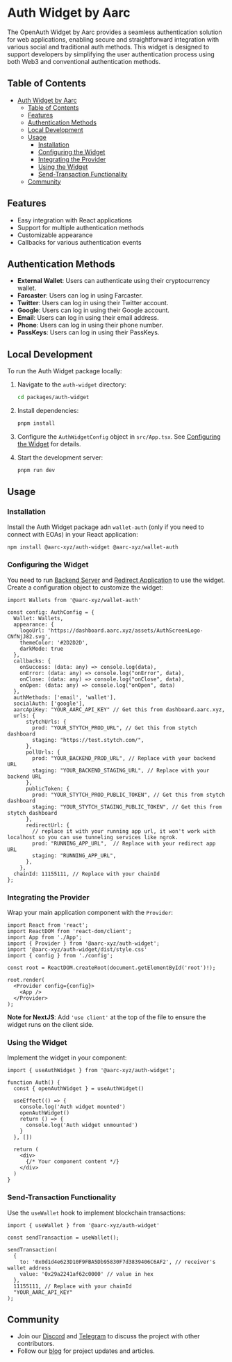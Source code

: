 # Auth Widget by Aarc

The OpenAuth Widget by Aarc provides a seamless authentication solution for web applications, enabling secure and straightforward integration with various social and traditional auth methods. This widget is designed to support developers by simplifying the user authentication process using both Web3 and conventional authentication methods.

## Table of Contents

- [Auth Widget by Aarc](#auth-widget-by-aarc)
  - [Table of Contents](#table-of-contents)
  - [Features](#features)
  - [Authentication Methods](#authentication-methods)
  - [Local Development](#local-development)
  - [Usage](#usage)
    - [Installation](#installation)
    - [Configuring the Widget](#configuring-the-widget)
    - [Integrating the Provider](#integrating-the-provider)
    - [Using the Widget](#using-the-widget)
    - [Send-Transaction Functionality](#send-transaction-functionality)
  - [Community](#community)

## Features

- Easy integration with React applications
- Support for multiple authentication methods
- Customizable appearance
- Callbacks for various authentication events

## Authentication Methods

- **External Wallet**: Users can authenticate using their cryptocurrency wallet.
- **Farcaster**: Users can log in using Farcaster.
- **Twitter**: Users can log in using their Twitter account.
- **Google**: Users can log in using their Google account.
- **Email**: Users can log in using their email address.
- **Phone**: Users can log in using their phone number.
- **PassKeys**: Users can log in using their PassKeys.

## Local Development

To run the Auth Widget package locally:

1. Navigate to the `auth-widget` directory:
    ```sh
    cd packages/auth-widget
    ```

2. Install dependencies:
    ```sh
    pnpm install
    ```

3. Configure the `AuthWidgetConfig` object in `src/App.tsx`. See [Configuring the Widget](#configuring-the-widget) for details.

4. Start the development server:
    ```sh
    pnpm run dev
    ```

## Usage

### Installation

Install the Auth Widget package adn `wallet-auth` (only if you need to connect with EOAs) in your React application:

```sh
npm install @aarc-xyz/auth-widget @aarc-xyz/wallet-auth
```

### Configuring the Widget

You need to run [Backend Server](https://github.com/aarc-xyz/service-open-auth-backend) and [Redirect Application](https://github.com/aarc-xyz/open-auth-redirect) to use the widget. 
Create a configuration object to customize the widget:

```tsx
import Wallets from '@aarc-xyz/wallet-auth'

const config: AuthConfig = {
  Wallet: Wallets,
  appearance: {
    logoUrl: 'https://dashboard.aarc.xyz/assets/AuthScreenLogo-CNfNjJ82.svg',
    themeColor: '#2D2D2D',
    darkMode: true
  },
  callbacks: {
    onSuccess: (data: any) => console.log(data),
    onError: (data: any) => console.log("onError", data),
    onClose: (data: any) => console.log("onClose", data),
    onOpen: (data: any) => console.log("onOpen", data)
  },
  authMethods: ['email', 'wallet'],
  socialAuth: ['google'],
  aarcApiKey: "YOUR_AARC_API_KEY" // Get this from dashboard.aarc.xyz,
  urls: {
      stytchUrls: {
        prod: "YOUR_STYTCH_PROD_URL", // Get this from stytch dashboard
        staging: "https://test.stytch.com/",
      },
      pollUrls: {
        prod: "YOUR_BACKEND_PROD_URL", // Replace with your backend URL
        staging: "YOUR_BACKEND_STAGING_URL", // Replace with your backend URL
      },
      publicToken: {
        prod: "YOUR_STYTCH_PROD_PUBLIC_TOKEN", // Get this from stytch dashboard
        staging: "YOUR_STYTCH_STAGING_PUBLIC_TOKEN", // Get this from stytch dashboard
      },
      redirectUrl: {
        // replace it with your running app url, it won't work with localhost so you can use tunneling services like ngrok. 
        prod: "RUNNING_APP_URL",  // Replace with your redirect app URL 
        staging: "RUNNING_APP_URL", 
      },
    },
  chainId: 11155111, // Replace with your chainId
};
```

### Integrating the Provider

Wrap your main application component with the `Provider`:

```tsx
import React from 'react';
import ReactDOM from 'react-dom/client';
import App from './App';
import { Provider } from '@aarc-xyz/auth-widget';
import '@aarc-xyz/auth-widget/dist/style.css'
import { config } from './config';

const root = ReactDOM.createRoot(document.getElementById('root')!);

root.render(
  <Provider config={config}>
    <App />
  </Provider>
);
```

**Note for NextJS**: Add `'use client'` at the top of the file to ensure the widget runs on the client side.

### Using the Widget

Implement the widget in your component:

```tsx
import { useAuthWidget } from '@aarc-xyz/auth-widget';

function Auth() {
  const { openAuthWidget } = useAuthWidget()

  useEffect(() => {
    console.log('Auth widget mounted')
    openAuthWidget()
    return () => {
      console.log('Auth widget unmounted')
    }
  }, [])

  return (
    <div>
      {/* Your component content */}
    </div>
  )
}
```

### Send-Transaction Functionality

Use the `useWallet` hook to implement blockchain transactions:

```tsx
import { useWallet } from '@aarc-xyz/auth-widget'

const sendTransaction = useWallet();

sendTransaction(
  {
    to: '0x0d1d4e623D10F9FBA5Db95830F7d3839406C6AF2', // receiver's wallet address
    value: '0x29a2241af62c0000' // value in hex
  }, 
  11155111, // Replace with your chainId
  "YOUR_AARC_API_KEY"
);
```

## Community

- Join our [Discord](https://discord.gg/3kFCfBgSdY) and [Telegram](https://t.me/aarcxyz) to discuss the project with other contributors.
- Follow our [blog](https://blog.aarc.xyz) for project updates and articles.